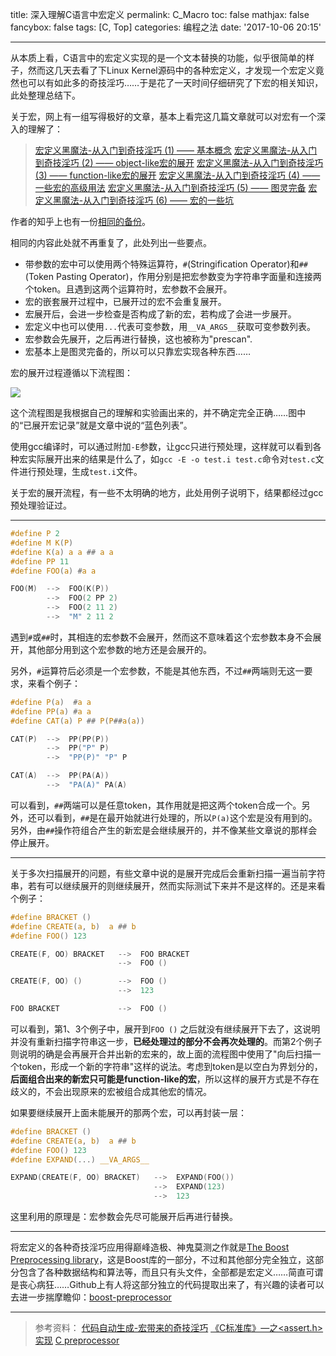title: 深入理解C语言中宏定义
permalink: C_Macro
toc: false
mathjax: false
fancybox: false
tags: [C, Top]
categories: 编程之法
date: '2017-10-06 20:15'

---

从本质上看，C语言中的宏定义实现的是一个文本替换的功能，似乎很简单的样子，然而这几天去看了下Linux Kernel源码中的各种宏定义，才发现一个宏定义竟然也可以有如此多的奇技淫巧……于是花了一天时间仔细研究了下宏的相关知识，此处整理总结下。

<!--more-->

关于宏，网上有一组写得极好的文章，基本上看完这几篇文章就可以对宏有一个深入的理解了：

> [宏定义黑魔法-从入门到奇技淫巧 (1) —— 基本概念](http://feng.zone/2017/05/17/%E5%AE%8F%E5%AE%9A%E4%B9%89%E9%BB%91%E9%AD%94%E6%B3%95-%E4%BB%8E%E5%85%A5%E9%97%A8%E5%88%B0%E5%A5%87%E6%8A%80%E6%B7%AB%E5%B7%A7-1/)
> [宏定义黑魔法-从入门到奇技淫巧 (2) —— object-like宏的展开](http://feng.zone/2017/05/18/%E5%AE%8F%E5%AE%9A%E4%B9%89%E9%BB%91%E9%AD%94%E6%B3%95-%E4%BB%8E%E5%85%A5%E9%97%A8%E5%88%B0%E5%A5%87%E6%8A%80%E6%B7%AB%E5%B7%A7-2/)
> [宏定义黑魔法-从入门到奇技淫巧 (3) —— function-like宏的展开](http://feng.zone/2017/05/20/%E5%AE%8F%E5%AE%9A%E4%B9%89%E9%BB%91%E9%AD%94%E6%B3%95-%E4%BB%8E%E5%85%A5%E9%97%A8%E5%88%B0%E5%A5%87%E6%8A%80%E6%B7%AB%E5%B7%A7-3/)
> [宏定义黑魔法-从入门到奇技淫巧 (4) —— 一些宏的高级用法](http://feng.zone/2017/05/21/%E5%AE%8F%E5%AE%9A%E4%B9%89%E9%BB%91%E9%AD%94%E6%B3%95-%E4%BB%8E%E5%85%A5%E9%97%A8%E5%88%B0%E5%A5%87%E6%8A%80%E6%B7%AB%E5%B7%A7-4/)
> [宏定义黑魔法-从入门到奇技淫巧 (5) —— 图灵完备](http://feng.zone/2017/05/21/%E5%AE%8F%E5%AE%9A%E4%B9%89%E9%BB%91%E9%AD%94%E6%B3%95-%E4%BB%8E%E5%85%A5%E9%97%A8%E5%88%B0%E5%A5%87%E6%8A%80%E6%B7%AB%E5%B7%A7-5/)
> [宏定义黑魔法-从入门到奇技淫巧 (6) —— 宏的一些坑](http://feng.zone/2017/05/28/%E5%AE%8F%E5%AE%9A%E4%B9%89%E9%BB%91%E9%AD%94%E6%B3%95-%E4%BB%8E%E5%85%A5%E9%97%A8%E5%88%B0%E5%A5%87%E6%8A%80%E6%B7%AB%E5%B7%A7-6/)

作者的知乎上也有一份[相同的备份](https://www.zhihu.com/people/feng-yu-yao/posts)。

相同的内容此处就不再重复了，此处列出一些要点。

- 带参数的宏中可以使用两个特殊运算符，`#`(Stringification Operator)和`##`(Token Pasting Operator)，作用分别是把宏参数变为字符串字面量和连接两个token。且遇到这两个运算符时，宏参数不会展开。
- 宏的嵌套展开过程中，已展开过的宏不会重复展开。
- 宏展开后，会进一步检查是否构成了新的宏，若构成了会进一步展开。
- 宏定义中也可以使用`...`代表可变参数，用`__VA_ARGS__`获取可变参数列表。
- 宏参数会先展开，之后再进行替换，这也被称为"prescan".
- 宏基本上是图灵完备的，所以可以只靠宏实现各种东西……

宏的展开过程遵循以下流程图：

![](https://pic.gaomf.store/Macro_Expand3.svg)

这个流程图是我根据自己的理解和实验画出来的，并不确定完全正确……图中的“已展开宏记录”就是文章中说的“蓝色列表”。

使用gcc编译时，可以通过附加`-E`参数，让gcc只进行预处理，这样就可以看到各种宏实际展开出来的结果是什么了，如`gcc -E -o test.i test.c`命令对`test.c`文件进行预处理，生成`test.i`文件。

关于宏的展开流程，有一些不太明确的地方，此处用例子说明下，结果都经过gcc预处理验证过。

------------

```C
#define P 2
#define M K(P)
#define K(a) a a ## a a
#define PP 11
#define FOO(a) #a a

FOO(M)	-->  FOO(K(P))
		-->  FOO(2 PP 2)
		-->  FOO(2 11 2)
		-->  "M" 2 11 2
```

遇到`#`或`##`时，其相连的宏参数不会展开，然而这不意味着这个宏参数本身不会展开，其他部分用到这个宏参数的地方还是会展开的。

另外，`#`运算符后必须是一个宏参数，不能是其他东西，不过`##`两端则无这一要求，来看个例子：

```C
#define P(a)  #a a
#define PP(a) #a a
#define CAT(a) P ## P(P##a(a))

CAT(P)	-->  PP(PP(P))
		-->  PP("P" P)
		-->  "PP(P)" "P" P

CAT(A)	-->  PP(PA(A))
		-->  "PA(A)" PA(A)
```

可以看到，`##`两端可以是任意token，其作用就是把这两个token合成一个。另外，还可以看到，`##`是在最开始就进行处理的，所以`P(a)`这个宏是没有用到的。另外，由`##`操作符组合产生的新宏是会继续展开的，并不像某些文章说的那样会停止展开。

----------------

关于多次扫描展开的问题，有些文章中说的是展开完成后会重新扫描一遍当前字符串，若有可以继续展开的则继续展开，然而实际测试下来并不是这样的。还是来看个例子：

```C
#define BRACKET ()
#define CREATE(a, b)  a ## b
#define FOO() 123

CREATE(F, OO) BRACKET   -->  FOO BRACKET
                        -->  FOO ()

CREATE(F, OO) ()        -->  FOO ()
                        -->  123

FOO BRACKET             -->  FOO ()
```

可以看到，第1、3个例子中，展开到`FOO ()` 之后就没有继续展开下去了，这说明并没有重新扫描字符串这一步，**已经处理过的部分不会再次处理的**。而第2个例子则说明的确是会再展开合并出新的宏来的，故上面的流程图中使用了"向后扫描一个token，形成一个新的字符串"这样的说法。考虑到token是以空白为界划分的，**后面组合出来的新宏只可能是function-like的宏**，所以这样的展开方式是不存在歧义的，不会出现原来的宏被组合成其他宏的情况。

如果要继续展开上面未能展开的那两个宏，可以再封装一层：

```C
#define BRACKET ()
#define CREATE(a, b)  a ## b
#define FOO() 123
#define EXPAND(...) __VA_ARGS__

EXPAND(CREATE(F, OO) BRACKET)	-->  EXPAND(FOO())
								-->  EXPAND(123)
								-->  123
```

这里利用的原理是：宏参数会先尽可能展开后再进行替换。

------------

将宏定义的各种奇技淫巧应用得巅峰造极、神鬼莫测之作就是[The Boost Preprocessing library](http://www.boost.org/doc/libs/1_65_1/libs/preprocessor/doc/index.html)，这是Boost库的一部分，不过和其他部分完全独立，这部分包含了各种数据结构和算法等，而且只有头文件，全部都是宏定义……简直可谓是丧心病狂……Github上有人将这部分独立的代码提取出来了，有兴趣的读者可以去进一步揣摩瞻仰：[boost-preprocessor](https://github.com/imoldman/boost-preprocessor)

----------

> 参考资料：
> [代码自动生成-宏带来的奇技淫巧](http://www.cppblog.com/kevinlynx/archive/2008/03/19/44828.html)
> [《C标准库》—之<assert.h>实现](http://blog.csdn.net/jy_95/article/details/45260775)
> [C preprocessor](https://en.wikipedia.org/wiki/C_preprocessor)
